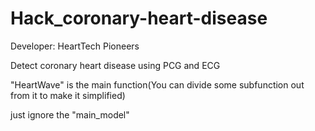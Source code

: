 # Hack_coronary-heart-disease

Developer: HeartTech Pioneers

Detect coronary heart disease using PCG and ECG

"HeartWave" is the main function(You can divide some subfunction out from it to make it simplified)



just ignore the "main_model"
